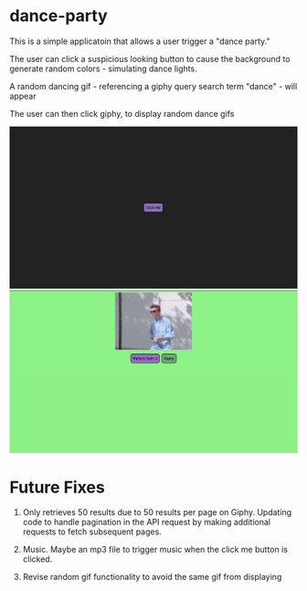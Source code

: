 # dance-party

This is a simple applicatoin that allows a user trigger a "dance party."

The user can click a suspicious looking button to cause the background to generate random colors - simulating dance lights.

A random dancing gif - referencing a giphy query search term "dance" - will appear

The user can then click giphy, to display random dance gifs

![image](assets/images/dance-party-1.png)
![image](assets/images/dance-party-2.png)

# Future Fixes

1. Only retrieves 50 results due to 50 results per page on Giphy. Updating code to handle pagination in the API request by making additional requests to fetch subsequent pages.

2. Music. Maybe an mp3 file to trigger music when the click me button is clicked.

3. Revise random gif functionality to avoid the same gif from displaying
